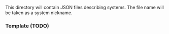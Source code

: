 This directory will contain JSON files describing systems.
The file name will be taken as a system nickname.

### Template (TODO)

